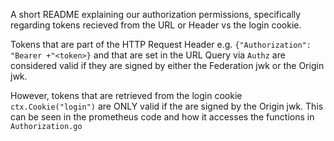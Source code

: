 A short README explaining our authorization permissions, specifically regarding tokens recieved from the URL or Header vs the login cookie.


Tokens that are part of the HTTP Request Header e.g. `{"Authorization": "Bearer +"<token>}` and that are set in the URL Query via `Authz` are considered valid if they are signed by either the Federation jwk or the Origin jwk.

However, tokens that are retrieved from the login cookie `ctx.Cookie("login")` are ONLY valid if the are signed by the Origin jwk. This can be seen in the prometheus code and how it accesses the functions in `Authorization.go`
